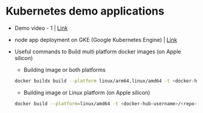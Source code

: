 # Kubernetes demo applications

- Demo video - 1 | [Link](https://youtu.be/Q7aZ8Jrl4E4?si=S0_ODgsWFMWjb7ZV)
- node app deployment on GKE (Google Kubernetes Engine) | [Link](https://github.com/princebansal7/backend-docker-k8s?tab=readme-ov-file#readme)

- Useful commands to Build multi platform docker images (on Apple silicon)
  
  - Building image or both platforms
  ```sh
  docker buildx build --platform linux/arm64,linux/amd64 -t <docker-hub-username>/<repo-name>:<tag> --load .
  ```
  - Building image or Linux platform (on Apple silicon)
  ```sh
  docker build --platform=linux/amd64 -t <docker-hub-username>/<repo-name>:<tag> .
  ```
